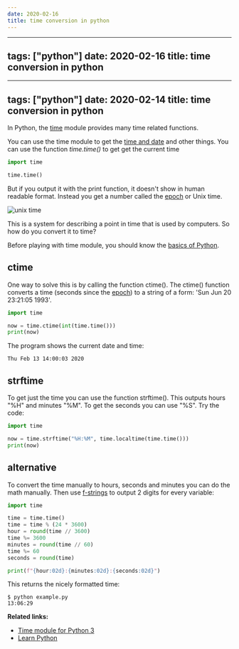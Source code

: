 ```yaml
---
date: 2020-02-16
title: time conversion in python
---
```

---
tags: ["python"]
date: 2020-02-16
title: time conversion in python
---
---
tags: ["python"]
date: 2020-02-14
title: time conversion in python
---
In Python, the <a href="https://docs.python.org/3.8/library/time.html">time</a> module provides many time related functions. 

You can use the time module to get the <a href="https://pythonbasics.org/time-and-date/">time and date</a> and other things. You can use the function *time.time()* to get get the current time

```python
import time

time.time()
```

But if you output it with the print function, it doesn't show in human readable format. Instead you get a number called the <a href="https://en.wikipedia.org/wiki/Unix_time">epoch</a> or Unix time. 

<img src="https://duckduckgo.com/i/aa977c6c.jpg" alt="unix time">

This is a system for describing a point in time that is used by computers. So how do you convert it to time?

Before playing with time module, you should know the <a href="https://pythonbasics.org">basics of Python</a>.

## ctime

One way to solve this is by calling the function ctime(). The ctime() function converts a time (seconds since the <a href="https://en.wikipedia.org/wiki/Unix_time">epoch</a>) to a string of a form: 'Sun Jun 20 23:21:05 1993'.

```python
import time

now = time.ctime(int(time.time()))
print(now)
```

The program shows the current date and time:

```
Thu Feb 13 14:00:03 2020
```

## strftime

To get just the time you can use the function strftime(). This outputs hours "%H" and minutes "%M". To get the seconds you can use "%S". Try the code:

```python
import time

now = time.strftime("%H:%M", time.localtime(time.time()))
print(now)
```

## alternative

To convert the time manually to hours, seconds and minutes you can do the math manually. Then use <a href="https://www.python.org/dev/peps/pep-0498/">f-strings</a> to output 2 digits for every variable:

```python
import time

time = time.time()
time = time % (24 * 3600)
hour = round(time // 3600)
time %= 3600
minutes = round(time // 60)
time %= 60
seconds = round(time)

print(f"{hour:02d}:{minutes:02d}:{seconds:02d}")
```

This returns the nicely formatted time:

```
$ python example.py
13:06:29
```


**Related links:**
* <a href="https://docs.python.org/3.8/library/time.html">Time module for Python 3</a>
* <a href="https://pythonbasics.org">Learn Python</a>

